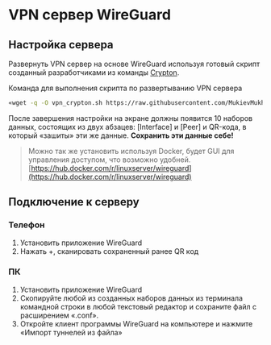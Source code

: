 # VPN сервер WireGuard

## Настройка сервера

Развернуть VPN сервер на основе WireGuard используя готовый скрипт созданный разработчиками из команды [Crypton](https://www.youtube.com/c/CryptonAcademy/featured).

Команда для выполнения скрипта по развертыванию VPN сервера

```bash
«wget -q -O vpn_crypton.sh https://raw.githubusercontent.com/MukievMukhammad/vpn_crypton/main/vpn_crypton.sh && chmod +x vpn_crypton.sh && sudo /bin/bash vpn_crypton.sh»
```

После завершения настройки на экране должны появится 10 наборов данных, состоящих из двух абзацев: [Interface] и [Peer] и QR-кода, в который «зашиты» эти же данные. **Сохранить эти данные себе!**

> Можно так же установить используя Docker, будет GUI для управления доступом, что возможно удобней. [https://hub.docker.com/r/linuxserver/wireguard](https://hub.docker.com/r/linuxserver/wireguard)

## Подключение к серверу

### Телефон

1. Установить приложение WireGuard
2. Нажать +, сканировать сохраненный ранее QR код

### ПК

1. Установить приложение WireGuard
2. Скопируйте любой из созданных наборов данных из терминала командной строки в любой текстовый редактор и сохраните файл с расширением «.conf».
3. Откройте клиент программы WireGuard на компьютере и нажмите «Импорт туннелей из файла»
